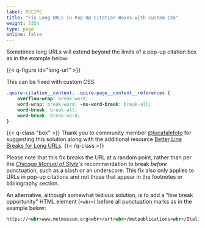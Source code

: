 ```yaml
---
label: RECIPE
title: "Fix Long URLs in Pop-Up Citation Boxes with Custom CSS"
weight: 7354
type: page
online: false
---
```


Sometimes long URLs will extend beyond the limits of a pop-up citation box as in the example below: 

{{< q-figure id="long-url" >}}

This can be fixed with custom CSS.

```CSS
.quire-citation__content, .quire-page__content__references {        
    overflow-wrap: break-word; 
    word-wrap: break-word; -ms-word-break: break-all; 
    word-break: break-all; 
    word-break: break-word; 
}
```

{{< q-class "box" >}}
Thank you to community member [@lucafalefoto](https://github.com/lucafalefoto) for suggesting this solution along with the additional resource [Better Line Breaks for Long URLs](https://css-tricks.com/better-line-breaks-for-long-urls/).
{{< /q-class >}}

Please note that this fix breaks the URL at a random point, rather than per the [*Chicago Manual of Style*](https://www.chicagomanualofstyle.org/home.html)'s recommendation to break *before* punctuation, such as a slash or an underscore. This fix also only applies to URLs in pop-up citations and not those that appear in the footnotes or bibliography section. 

An alternative, although somewhat tedious solution, is to add a "line break opportunity" HTML element (`<wbr>`) before all punctuation marks as in the example below:

```HTML
https://<wbr>www.metmuseum.org<wbr>/art<wbr>/metpublications<wbr>/Italian<wbr>_Renaissance<wbr>_and<wbr>_Baroque<wbr>_Bronzes<wbr>_in<wbr>_th<wbr>_Metropolitan<wbr>_Museum<wbr>_of<wbr>_Art
```
